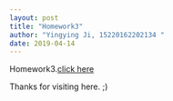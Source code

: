 ```yaml
---
layout: post
title: "Homework3"
author: "Yingying Ji, 15220162202134 " 
date: 2019-04-14
---
```

Homework3.[click here]({{site.baseurl}}/assets/hw3_YingyingJi_15220162202134.pdf)

Thanks for visiting here. ;)
